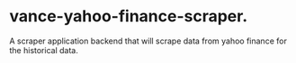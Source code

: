 # vance-yahoo-finance-scraper.
A scraper application backend that will scrape data from yahoo finance for the historical data. 

